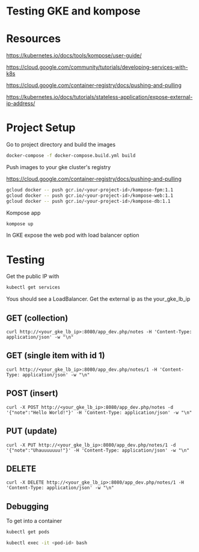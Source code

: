 # Testing GKE and kompose

# Resources
https://kubernetes.io/docs/tools/kompose/user-guide/

https://cloud.google.com/community/tutorials/developing-services-with-k8s

https://cloud.google.com/container-registry/docs/pushing-and-pulling

https://kubernetes.io/docs/tutorials/stateless-application/expose-external-ip-address/



# Project Setup

Go to project directory and build the images

```bash
docker-compose -f docker-compose.build.yml build
```

Push images to your gke cluster's registry

https://cloud.google.com/container-registry/docs/pushing-and-pulling

```bash
gcloud docker -- push gcr.io/<your-project-id>/kompose-fpm:1.1
gcloud docker -- push gcr.io/<your-project-id>/kompose-web:1.1
gcloud docker -- push gcr.io/<your-project-id>/kompose-db:1.1
```

Kompose app

```bash
kompose up
```

In GKE expose the web pod with load balancer option

# Testing

Get the public IP with

```bash
kubectl get services
```

Yous should see a LoadBalancer. Get the external ip as the your_gke_lb_ip

## GET (collection)

`curl http://<your_gke_lb_ip>:8080/app_dev.php/notes -H 'Content-Type: application/json' -w "\n"`

## GET (single item with id 1)

`curl http://<your_gke_lb_ip>:8080/app_dev.php/notes/1 -H 'Content-Type: application/json' -w "\n"`

## POST (insert)

`curl -X POST http://<your_gke_lb_ip>:8080/app_dev.php/notes -d '{"note":"Hello World!"}' -H 'Content-Type: application/json' -w "\n"`

## PUT (update)

`curl -X PUT http://<your_gke_lb_ip>:8080/app_dev.php/notes/1 -d '{"note":"Uhauuuuuuu!"}' -H 'Content-Type: application/json' -w "\n"`

## DELETE

`curl -X DELETE http://<your_gke_lb_ip>:8080/app_dev.php/notes/1 -H 'Content-Type: application/json' -w "\n"`

## Debugging

To get into a container

```bash
kubectl get pods
```

```bash
kubectl exec -it <pod-id> bash
```